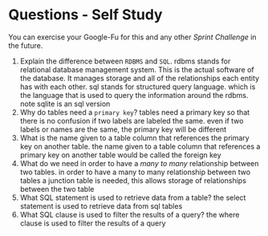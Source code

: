 # Questions - Self Study

You can exercise your Google-Fu for this and any other _Sprint Challenge_ in the future.

1.  Explain the difference between `RDBMS` and `SQL`.
    rdbms stands for relational database management system. This is the actual software of the database. It manages storage and all of the relationships each entity has with each other. sql stands for structured query language. which is the language that is used to query the information around the rdbms. note sqlite is an sql version
1.  Why do tables need a `primary key`?
    tables need a primary key so that there is no confusion if two labels are labeled the same. even if two labels or names are the same, the primary key will be different
1.  What is the name given to a table column that references the primary key
    on another table.
    the name given to a table column that references a primary key on another table would be called the foreign key
1.  What do we need in order to have a _many to many_ relationship between two
    tables.
    in order to have a many to many relationship between two tables a junction table is needed, this allows storage of relationships between the two table
1.  What SQL statement is used to retrieve data from a table?
    the select statement is used to retrieve data from sql tables
1.  What SQL clause is used to filter the results of a query?
    the where clause is used to filter the results of a query
